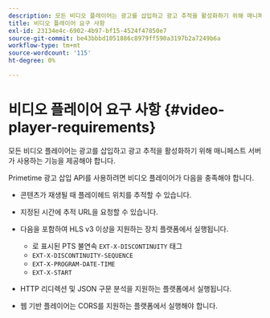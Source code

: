 ```yaml
---
description: 모든 비디오 플레이어는 광고를 삽입하고 광고 추적을 활성화하기 위해 매니페스트 서버가 사용하는 기능을 제공해야 합니다.
title: 비디오 플레이어 요구 사항
exl-id: 23134e4c-6902-4b97-bf15-4524f47850e7
source-git-commit: be43bbbd1051886c8979ff590a3197b2a7249b6a
workflow-type: tm+mt
source-wordcount: '115'
ht-degree: 0%

---
```


# 비디오 플레이어 요구 사항 {#video-player-requirements}

모든 비디오 플레이어는 광고를 삽입하고 광고 추적을 활성화하기 위해 매니페스트 서버가 사용하는 기능을 제공해야 합니다.

Primetime 광고 삽입 API를 사용하려면 비디오 플레이어가 다음을 충족해야 합니다.

* 콘텐츠가 재생될 때 플레이헤드 위치를 추적할 수 있습니다.
* 지정된 시간에 추적 URL을 요청할 수 있습니다.
* 다음을 포함하여 HLS v3 이상을 지원하는 장치 플랫폼에서 실행됩니다.

   * 로 표시된 PTS 불연속 `EXT-X-DISCONTINUITY` 태그
   * `EXT-X-DISCONTINUITY-SEQUENCE`
   * `EXT-X-PROGRAM-DATE-TIME`
   * `EXT-X-START`

* HTTP 리디렉션 및 JSON 구문 분석을 지원하는 플랫폼에서 실행됩니다.
* 웹 기반 플레이어는 CORS를 지원하는 플랫폼에서 실행해야 합니다.
